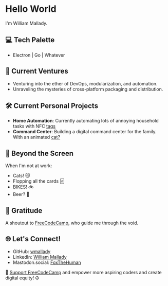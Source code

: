 # Hello World 

I'm William Mallady.

## 💻 Tech Palette
- Electron | Go | Whatever

## 🚀 Current Ventures
- Venturing into the ether of DevOps, modularization, and automation.
- Unraveling the mysteries of cross-platform packaging and distribution.

## 🛠️ Current Personal Projects

- **Home Automation**: Currently automating lots of annoying household tasks with NFC [tags](https://github.com/mallady-household)
- **Command Center**: Building a digital command center for the family. With an animated [cat?](https://github.com/mallady-household/command-center) 

## 🧩 Beyond the Screen
When I'm not at work:
- Cats! 😼
- Flopping all the cards 🃟
- BIKES! 🚲
- Beer? 🍻


## 🌟 Gratitude
A shoutout to [FreeCodeCamp](https://www.freecodecamp.org/), who guide me through the void. 

## 🌐 Let's Connect!
- GitHub: [wmallady](https://github.com/wmallady)
- LinkedIn: [William Mallady](https://linkedin.com/in/wmallady)
- Mastodon.social: [FoxTheHuman](https://mastodon.social/@FoxTheHuman)

🚀 [Support FreeCodeCamp](https://www.freecodecamp.org/donate) and empower more aspiring coders and create digital equity! ☮
